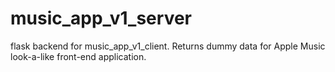 # music_app_v1_server
flask backend for music_app_v1_client. Returns dummy data for Apple Music look-a-like front-end application.
